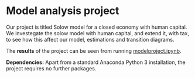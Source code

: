 # Model analysis project

Our project is titled Solow model for a closed economy with human capital. We investegate the solow model with human capital, and extend it, with tax, to see how this affect our model, estimations and transition diagrams.

The **results** of the project can be seen from running [modelproject.ipynb](modelproject.ipynb).

**Dependencies:** Apart from a standard Anaconda Python 3 installation, the project requires no further packages.